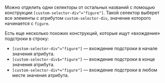 Можно отделить одни селекторы от остальных названий с помощью конструкции `[custom-selector-div^="figure"]`. Такой селектор выберет все элементы с атрибутом `custom-selector-div`, значение которого начинается с `figure`.

Есть еще несколько похожих конструкций, которые ищут «вхождение» подстроки в строку:

- `[custom-selector-div^="figure"]` — вхождение подстроки в начале значения атрибута.
- `[custom-selector-div$="figure"]` — вхождение подстроки в конце значения атрибута.
- `[custom-selector-div*="figure"]` — вхождение подстроки в любом месте значения атрибута.
